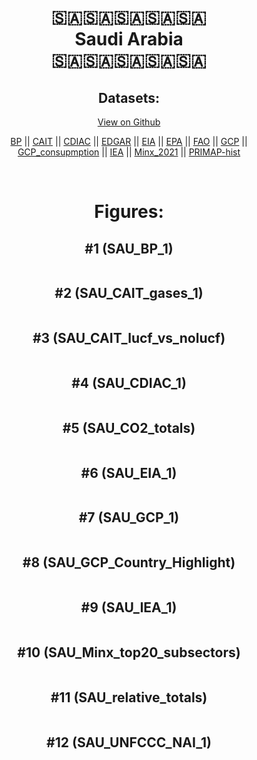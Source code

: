 
<center>
<h1 align="center">
🇸🇦🇸🇦🇸🇦🇸🇦🇸🇦
<br>
Saudi Arabia
<br>
🇸🇦🇸🇦🇸🇦🇸🇦🇸🇦
</h1>
<h2>Datasets:</h2>
<p><a href="https://github.com/dquintani/GreenhouseData/tree/master/country_data/SAU_Saudi Arabia/data">View on Github</a>
<br></p><p><a href="data/SAU_BP.csv">BP</a> || <a href="data/SAU_CAIT.csv">CAIT</a> || <a href="data/SAU_CDIAC.csv">CDIAC</a> || <a href="data/SAU_EDGAR.csv">EDGAR</a> || <a href="data/SAU_EIA.csv">EIA</a> || <a href="data/SAU_EPA.csv">EPA</a> || <a href="data/SAU_FAO.csv">FAO</a> || <a href="data/SAU_GCP.csv">GCP</a> || <a href="data/SAU_GCP_consupmption.csv">GCP_consupmption</a> || <a href="data/SAU_IEA.csv">IEA</a> || <a href="data/SAU_Minx_2021.csv">Minx_2021</a> || <a href="data/SAU_PRIMAP-hist.csv">PRIMAP-hist</a></p><p><br></p>
<h1>Figures:</h1><h2>#1 (SAU_BP_1)</h2>
<p><img alt="" src="figures/SAU_BP_1.png" /></p><h2>#2 (SAU_CAIT_gases_1)</h2>
<p><img alt="" src="figures/SAU_CAIT_gases_1.png" /></p><h2>#3 (SAU_CAIT_lucf_vs_nolucf)</h2>
<p><img alt="" src="figures/SAU_CAIT_lucf_vs_nolucf.png" /></p><h2>#4 (SAU_CDIAC_1)</h2>
<p><img alt="" src="figures/SAU_CDIAC_1.png" /></p><h2>#5 (SAU_CO2_totals)</h2>
<p><img alt="" src="figures/SAU_CO2_totals.png" /></p><h2>#6 (SAU_EIA_1)</h2>
<p><img alt="" src="figures/SAU_EIA_1.png" /></p><h2>#7 (SAU_GCP_1)</h2>
<p><img alt="" src="figures/SAU_GCP_1.png" /></p><h2>#8 (SAU_GCP_Country_Highlight)</h2>
<p><img alt="" src="figures/SAU_GCP_Country_Highlight.png" /></p><h2>#9 (SAU_IEA_1)</h2>
<p><img alt="" src="figures/SAU_IEA_1.png" /></p><h2>#10 (SAU_Minx_top20_subsectors)</h2>
<p><img alt="" src="figures/SAU_Minx_top20_subsectors.png" /></p><h2>#11 (SAU_relative_totals)</h2>
<p><img alt="" src="figures/SAU_relative_totals.png" /></p><h2>#12 (SAU_UNFCCC_NAI_1)</h2>
<p><img alt="" src="figures/SAU_UNFCCC_NAI_1.png" /></p>